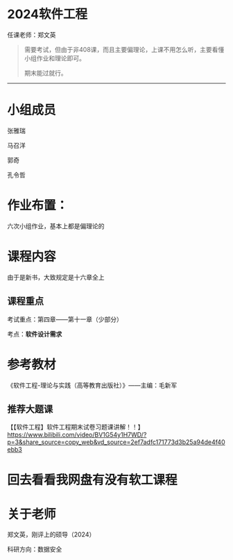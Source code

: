 # 2024软件工程

任课老师：郑文英



> 需要考试，但由于非408课，而且主要偏理论，上课不用怎么听，主要看懂小组作业和理论即可。
>
> 期末能过就行。

___



# 小组成员

张雅瑞

马召洋

郭奇

孔令哲



# 作业布置：

六次小组作业，基本上都是偏理论的



# 课程内容

由于是新书，大致规定是十六章全上



## 课程重点

考试重点：第四章——第十一章（少部分）

考点：**软件设计需求**



# 参考教材

《软件工程-理论与实践（高等教育出版社）》——主编：毛新军







## 推荐大题课

【【软件工程】软件工程期末试卷习题课讲解！！】 https://www.bilibili.com/video/BV1G54y1H7WD/?p=3&share_source=copy_web&vd_source=2ef7adfc171773d3b25a94de4f40ebb3







# 回去看看我网盘有没有软工课程





# 关于老师

郑文英，刚评上的硕导（2024）

科研方向：数据安全